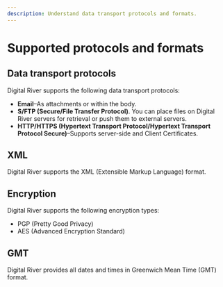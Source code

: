 ```yaml
---
description: Understand data transport protocols and formats.
---
```


# Supported protocols and formats

## Data transport protocols

Digital River supports the following data transport protocols:

* **Email**–As attachments or within the body.
* **S/FTP (Secure/File Transfer Protocol)**. You can place files on Digital River servers for retrieval or push them to external servers.
* **HTTP/HTTPS (Hypertext Transport Protocol/Hypertext Transport Protocol Secure)**–Supports server-side and Client Certificates.

## XML

Digital River supports the XML (Extensible Markup Language) format.

## Encryption

Digital River supports the following encryption types:

* PGP (Pretty Good Privacy)
* AES (Advanced Encryption Standard)

## GMT

Digital River provides all dates and times in Greenwich Mean Time (GMT) format.
